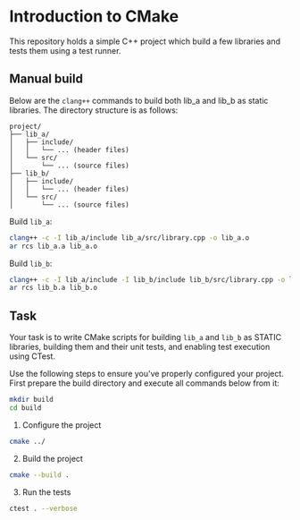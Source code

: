 # Introduction to CMake

This repository holds a simple C++ project which build a few libraries and tests them using a test runner.

## Manual build

Below are the `clang++` commands to build both lib_a and lib_b as static libraries. The directory structure is as follows:

```
project/
├── lib_a/
│   ├── include/
│   │   └── ... (header files)
│   └── src/
│       └── ... (source files)
├── lib_b/
│   ├── include/
│   │   └── ... (header files)
│   └── src/
│       └── ... (source files)
```

Build `lib_a`:

```bash
clang++ -c -I lib_a/include lib_a/src/library.cpp -o lib_a.o
ar rcs lib_a.a lib_a.o
```

Build `lib_b`:

```bash
clang++ -c -I lib_a/include -I lib_b/include lib_b/src/library.cpp -o lib_b.o
ar rcs lib_b.a lib_b.o
```

## Task

Your task is to write CMake scripts for building `lib_a` and `lib_b` as STATIC libraries, building them and their unit tests, and
enabling test execution using CTest.

Use the following steps to ensure you've properly configured your project. First prepare the build directory and execute all commands below from it:

```bash
mkdir build
cd build
```

1. Configure the project

```bash
cmake ../
```

2. Build the project

```bash
cmake --build .
```

3. Run the tests

```bash
ctest . --verbose
```
